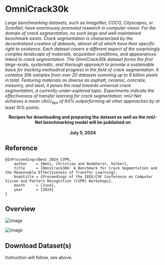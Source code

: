 # OmniCrack30k
*Large benchmarking datasets, such as ImageNet, COCO, Cityscapes, or ScanNet, have enormously promoted research in computer vision. For the domain of crack segmentation, no such large and well-maintained benchmark exists. Crack segmentation is characterized by the decentralized creation of datasets, almost all of which have their specific right to existence. Each dataset covers a different aspect of the surprisingly complex landscape of materials, acquisition conditions, and appearances linked to crack segmentation. The OmniCrack30k dataset forms the first large-scale, systematic, and thorough approach to provide a sustainable basis for tracking methodical progress in the field of crack segmentation. It contains 30k samples from over 20 datasets summing up to 9 billion pixels in total. Featuring materials as diverse as asphalt, ceramic, concrete, masonry, and steel, it paves the road towards universal crack segmentation, a currently under-explored topic. Experiments indicate the effectiveness of transfer learning for crack segmentation: nnU-Net achieves a mean clIoU<sub>4px</sub> of 64% outperforming all other approaches by at least 10% points.*

<p align="center">
<b>Recipes for downloading and preparing the dataset as well as the nnU-Net benchmarking model will be published on <br><br>
July 5, 2024</b>
</p>


## Reference
```
@InProceedings{Benz_2024_CVPR,
    author    = {Benz, Christian and Rodehorst, Volker},
    title     = {OmniCrack30k: A Benchmark for Crack Segmentation and the Reasonable Effectiveness of Transfer Learning},
    booktitle = {Proceedings of the IEEE/CVF Conference on Computer Vision and Pattern Recognition (CVPR) Workshops},
    month     = {June},
    year      = {2024}
}
```



## Overview
![image](https://github.com/ben-z-original/omnicrack30k/assets/85626335/618579da-8f02-41c8-8a09-657bc18de859)


![image](https://github.com/ben-z-original/omnicrack30k/assets/85626335/7a09d4d1-8dc0-40b1-8a1c-74a6c0e7b9d9)

## Download Dataset(s)
Instruction will follow, see above.
